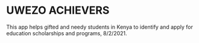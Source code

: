 # UWEZO ACHIEVERS

This app helps gifted and needy students in Kenya to identify and apply for education scholarships and programs, 8/2/2021.